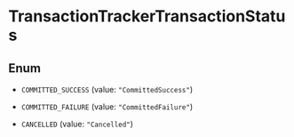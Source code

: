 

# TransactionTrackerTransactionStatus

## Enum


* `COMMITTED_SUCCESS` (value: `"CommittedSuccess"`)

* `COMMITTED_FAILURE` (value: `"CommittedFailure"`)

* `CANCELLED` (value: `"Cancelled"`)



